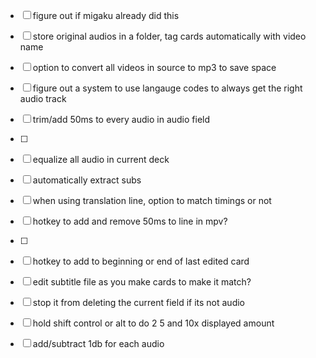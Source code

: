 - [ ] figure out if migaku already did this
- [ ] store original audios in a folder, tag cards automatically with video name
- [ ] option to convert all videos in source to mp3 to save space
- [ ] figure out a system to use langauge codes to always get the right audio track
- [ ] trim/add 50ms to every audio in audio field
- [ ] 
- [ ] equalize all audio in current deck
- [ ] automatically extract subs
- [ ] when using translation line, option to match timings or not
- [ ] hotkey to add and remove 50ms to line in mpv?
- [ ] 
- [ ] hotkey to add to beginning or end of last edited card
- [ ] edit subtitle file as you make cards to make it match?

- [ ] stop it from deleting the current field if its not audio
- [ ] hold shift control or alt to do 2 5 and 10x displayed amount
- [ ] add/subtract 1db for each audio
